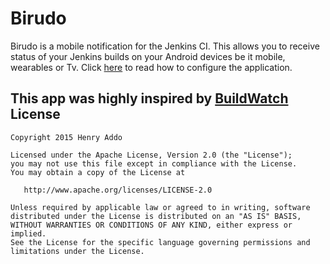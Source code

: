 Birudo
======
Birudo is a mobile notification for the Jenkins CI. This allows you to receive status of your Jenkins
builds on your Android devices be it mobile, wearables or Tv. Click [here][1] to read how to configure the
application.

This app was highly inspired by [BuildWatch][2]
License
-------
    Copyright 2015 Henry Addo

    Licensed under the Apache License, Version 2.0 (the "License");
    you may not use this file except in compliance with the License.
    You may obtain a copy of the License at

       http://www.apache.org/licenses/LICENSE-2.0

    Unless required by applicable law or agreed to in writing, software
    distributed under the License is distributed on an "AS IS" BASIS,
    WITHOUT WARRANTIES OR CONDITIONS OF ANY KIND, either express or implied.
    See the License for the specific language governing permissions and
    limitations under the License.

[1]: https://github.com/eyedol/birudo/blob/master/configure.md
[2]: http://buildwatch.org/